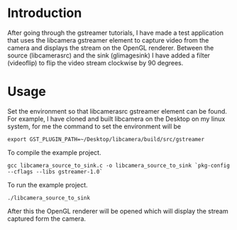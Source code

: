 

# Introduction
After going through the gstreamer tutorials, I have made a test application that uses the libcamera gstreamer element to capture video from the camera and displays the stream on the OpenGL renderer. Between the source (libcamerasrc) and the sink (glimagesink) I have added a filter (videoflip) to flip the video stream clockwise by 90 degrees.

# Usage
Set the environment so that libcamerasrc gstreamer element can be found.
For example, I have cloned and built libcamera on the Desktop on my linux system, for me the command to set the environment will be 

```
export GST_PLUGIN_PATH=~/Desktop/libcamera/build/src/gstreamer
```

To compile the example project. 
```
gcc libcamera_source_to_sink.c -o libcamera_source_to_sink `pkg-config --cflags --libs gstreamer-1.0`
```
To run the example project.
```
./libcamera_source_to_sink 
```


After this the OpenGL renderer will be opened which will display the stream captured form the camera.

